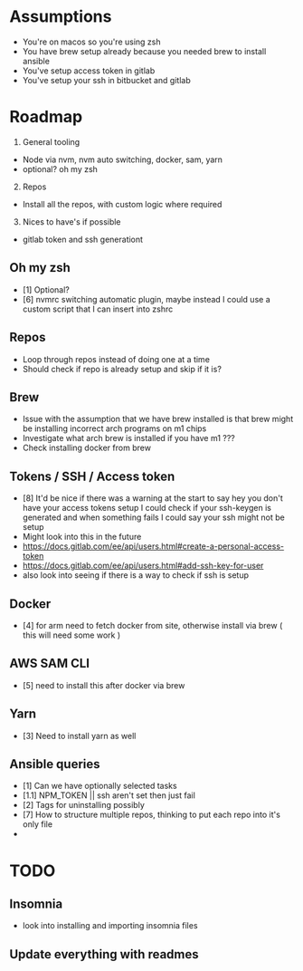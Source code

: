# Assumptions
- You're on macos so you're using zsh
- You have brew setup already because you needed brew to install ansible
- You've setup access token in gitlab
- You've setup your ssh in bitbucket and gitlab

# Roadmap
1. General tooling
  - Node via nvm, nvm auto switching, docker, sam, yarn
  - optional? oh my zsh
2. Repos
  - Install all the repos, with custom logic where required
3. Nices to have's if possible
  - gitlab token and ssh generationt

## Oh my zsh
- [1] Optional?
- [6] nvmrc switching automatic plugin, maybe instead I could use a custom script that I can insert into zshrc

## Repos
- Loop through repos instead of doing one at a time
- Should check if repo is already setup and skip if it is?

## Brew
- Issue with the assumption that we have brew installed is that brew might be
 installing incorrect arch programs on m1 chips
- Investigate what arch brew is installed if you have m1 ???
- Check installing docker from brew

## Tokens / SSH / Access token
- [8] It'd be nice if there was a warning at the start to say hey you don't have
  your access tokens setup I could check if your ssh-keygen is generated and when
  something fails I could say your ssh might not be setup
- Might look into this in the future
- https://docs.gitlab.com/ee/api/users.html#create-a-personal-access-token
- https://docs.gitlab.com/ee/api/users.html#add-ssh-key-for-user
- also look into seeing if there is a way to check if ssh is setup

## Docker
- [4] for arm need to fetch docker from site, otherwise install via brew ( this will need some work )

## AWS SAM CLI
- [5] need to install this after docker via brew

## Yarn
- [3] Need to install yarn as well

## Ansible queries
- [1] Can we have optionally selected tasks
- [1.1] NPM_TOKEN || ssh aren't set then just fail
- [2] Tags for uninstalling possibly
- [7] How to structure multiple repos, thinking to put each repo into it's only file
-

# TODO

## Insomnia
- look into installing and importing insomnia files

## Update everything with readmes
